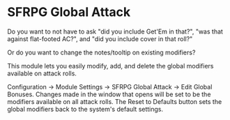 # SFRPG Global Attack
Do you want to not have to ask "did you include Get'Em in that?", "was that against flat-footed AC?", and "did you include cover in that roll?"

Or do you want to change the notes/tooltip on existing modifiers?

This module lets you easily modify, add, and delete the global modifiers available on attack rolls. 

Configuration -> Module Settings -> SFRPG Global Attack -> Edit Global Bonuses.
Changes made in the window that opens will be set to be the modifiers available on all attack rolls. The Reset to Defaults button sets the global modifiers back to the system's default settings.